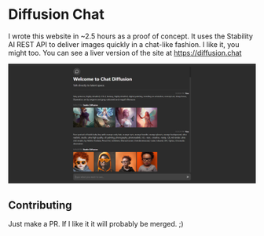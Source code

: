 
# Diffusion Chat
I wrote this website in ~2.5 hours as a proof of concept. It uses the Stability AI REST API to deliver images quickly in a chat-like fashion. I like it, you might too. You can see a liver version of the site at https://diffusion.chat

![](https://github.com/KAJdev/diffusion-chat/blob/main/.github/image.png)

## Contributing
Just make a PR. If I like it it will probably be merged. ;)

